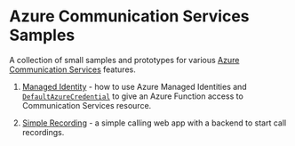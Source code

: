 # Azure Communication Services Samples

A collection of small samples and prototypes for various [Azure Communication Services](https://learn.microsoft.com/en-us/azure/communication-services/overview) features.

1. [Managed Identity](./managed-identity/README.md) - how to use Azure Managed Identities and [`DefaultAzureCredential`](https://learn.microsoft.com/en-us/dotnet/api/azure.identity.defaultazurecredential?view=azure-dotnet) to give an Azure Function access to Communication Services resource.

1. [Simple Recording](./simple-recording-js/README.md) - a simple calling web app with a backend to start call recordings.